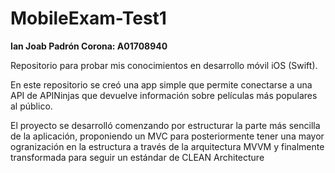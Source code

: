 # MobileExam-Test1
**Ian Joab Padrón Corona: A01708940**

Repositorio para probar mis conocimientos en desarrollo móvil iOS (Swift).

En este repositorio se creó una app simple que permite conectarse a una API de APINinjas que devuelve información sobre películas más populares al público.

El proyecto se desarrolló comenzando por estructurar la parte más sencilla de la aplicación, proponiendo un MVC para posteriormente tener una mayor ogranización en la estructura a través de la arquitectura MVVM y finalmente transformada para seguir un estándar de CLEAN Architecture
